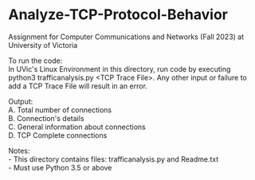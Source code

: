 # Analyze-TCP-Protocol-Behavior
Assignment for Computer Communications and Networks (Fall 2023) at University of Victoria

To run the code: <br>
    In UVic's Linux Environment in this directory, run code by executing python3 trafficanalysis.py \<TCP Trace File\>. Any 
    other input or failure to add a TCP Trace File will result in an error.

Output: <br>
    A. Total number of connections <br>
    B. Connection's details <br>
    C. General information about connections <br>
    D. TCP Complete connections

Notes: <br>
    - This directory contains files: trafficanalysis.py and Readme.txt <br>
    - Must use Python 3.5 or above <br>
    
